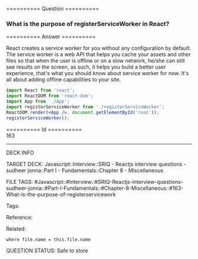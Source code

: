 ========== Question ==========  

### What is the purpose of registerServiceWorker in React?  

========== Answer ==========  

React creates a service worker for you without any configuration by default. The
service worker is a web API that helps you cache your assets and other files so
that when the user is offline or on a slow network, he/she can still see results
on the screen, as such, it helps you build a better user experience, that's what
you should know about service worker for now. It's all about adding offline
capabilities to your site.

```jsx
import React from 'react';
import ReactDOM from 'react-dom';
import App from './App';
import registerServiceWorker from './registerServiceWorker';
ReactDOM.render(<App />, document.getElementById('root'));
registerServiceWorker();
```

========== Id ==========  
163

---

DECK INFO

TARGET DECK: Javascript::Interview::SRIQ - Reactjs interview questions - sudheer jonna::Part I - Fundamentals::Chapter 8 - Miscellaneous

FILE TAGS: #Javascript::#Interview::#SRIQ-Reactjs-interview-questions-sudheer-jonna::#Part-I-Fundamentals::#Chapter-8-Miscellaneous::#163-What-is-the-purpose-of-registerservicework

Tags:

Reference:

Related:

```dataview
where file.name = this.file.name
```
QUESTION STATUS: Safe to store
